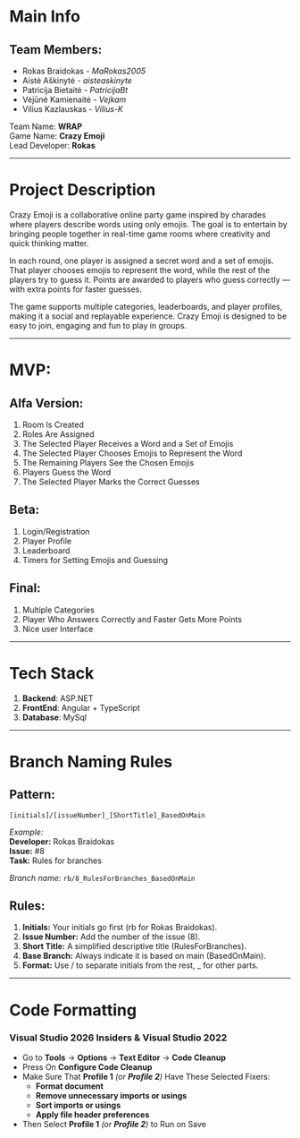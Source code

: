 # Main Info

## Team Members:

- Rokas Braidokas - _MaRokas2005_
- Aistė Aškinytė - _aisteaskinyte_
- Patricija Bietaitė - _PatricijaBt_
- Vėjūnė Kamienaitė - _Vejkam_
- Vilius Kazlauskas - _Vilius-K_

Team Name: **WRAP** \
Game Name: **Crazy Emoji** \
Lead Developer: **Rokas**

---

# Project Description

Crazy Emoji is a collaborative online party game inspired by charades where players describe words using only emojis. The goal is to entertain by bringing people together in real-time game rooms where creativity and quick thinking matter.

In each round, one player is assigned a secret word and a set of emojis. That player chooses emojis to represent the word, while the rest of the players try to guess it. Points are awarded to players who guess correctly — with extra points for faster guesses.

The game supports multiple categories, leaderboards, and player profiles, making it a social and replayable experience. Crazy Emoji is designed to be easy to join, engaging and fun to play in groups.

---

# MVP:

## Alfa Version:

1. Room Is Created
2. Roles Are Assigned
3. The Selected Player Receives a Word and a Set of Emojis
4. The Selected Player Chooses Emojis to Represent the Word
5. The Remaining Players See the Chosen Emojis
6. Players Guess the Word
7. The Selected Player Marks the Correct Guesses

## Beta:

1. Login/Registration
2. Player Profile
3. Leaderboard
4. Timers for Setting Emojis and Guessing

## Final:

1. Multiple Categories
2. Player Who Answers Correctly and Faster Gets More Points
3. Nice user Interface

---

# Tech Stack

1. **Backend**: ASP.NET
2. **FrontEnd**: Angular + TypeScript
3. **Database**: MySql

---

# Branch Naming Rules

## Pattern:

`[initials]/[issueNumber]_[ShortTitle]_BasedOnMain`

*Example:*<br>
**Developer:** Rokas Braidokas<br>
**Issue:** #8<br>
**Task:** Rules for branches

*Branch name:*
`rb/8_RulesForBranches_BasedOnMain`

## Rules:

1. **Initials:** Your initials go first (rb for Rokas Braidokas).
2. **Issue Number:** Add the number of the issue (8).
3. **Short Title:** A simplified descriptive title (RulesForBranches).
4. **Base Branch:** Always indicate it is based on main (BasedOnMain).
5. **Format:** Use / to separate initials from the rest, _ for other parts.

---

# Code Formatting

### Visual Studio 2026 Insiders & Visual Studio 2022
- Go to **Tools** -> **Options** -> **Text Editor** -> **Code Cleanup**
- Press On **Configure Code Cleanup**
- Make Sure That **Profile 1** *(or **Profile 2**)* Have These Selected Fixers:
  - **Format document**
  - **Remove unnecessary imports or usings**
  - **Sort imports or usings**
  - **Apply file header preferences**
- Then Select **Profile 1** *(or **Profile 2**)* to Run on Save